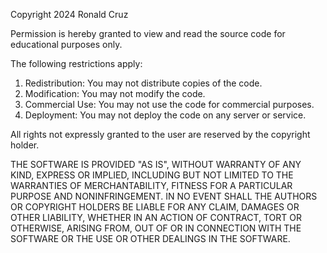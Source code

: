 Copyright 2024 Ronald Cruz

Permission is hereby granted to view and read the source code for educational purposes only.

The following restrictions apply:

1. Redistribution: You may not distribute copies of the code.
2. Modification: You may not modify the code.
3. Commercial Use: You may not use the code for commercial purposes.
4. Deployment: You may not deploy the code on any server or service.

All rights not expressly granted to the user are reserved by the copyright holder.

THE SOFTWARE IS PROVIDED "AS IS", WITHOUT WARRANTY OF ANY KIND, EXPRESS OR IMPLIED, INCLUDING BUT NOT LIMITED TO THE WARRANTIES OF MERCHANTABILITY, FITNESS FOR A PARTICULAR PURPOSE AND NONINFRINGEMENT. IN NO EVENT SHALL THE AUTHORS OR COPYRIGHT HOLDERS BE LIABLE FOR ANY CLAIM, DAMAGES OR OTHER LIABILITY, WHETHER IN AN ACTION OF CONTRACT, TORT OR OTHERWISE, ARISING FROM, OUT OF OR IN CONNECTION WITH THE SOFTWARE OR THE USE OR OTHER DEALINGS IN THE SOFTWARE.
